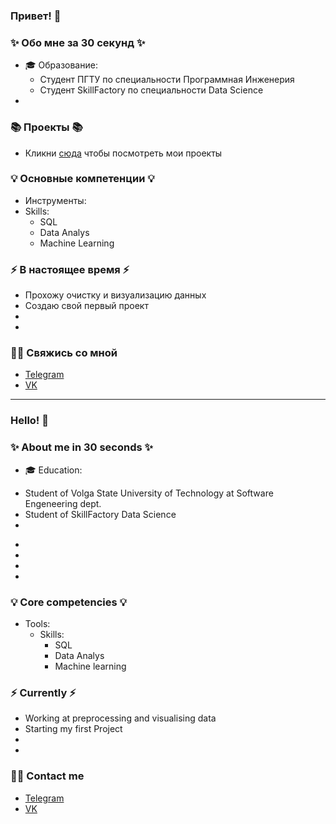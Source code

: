 ### Привет! 👋

### ✨ Обо мне за 30 секунд ✨ 
* 🎓 Образование:
  - Студент ПГТУ по специальности Программная Инженерия
  - Студент SkillFactory по специальности Data Science
* 

### 📚 Проекты 📚

* Кликни [сюда](https://github.com/ArtemyiMelehin/DataCleaningProject) чтобы посмотреть мои проекты

### 💡 Основные компетенции 💡
- Инструменты: 
- Skills: 
    * SQL
    * Data Analys
    * Machine Learning

### ⚡️ В настоящее время ⚡️
- Прохожу очистку и визуализацию данных
- Создаю свой первый проект
- 
- 

### 🙌🏻 Свяжись со мной
- [Telegram](@StrikerFire)
- [VK](https://vk.com/rationality1379)

---

### Hello! 👋

### ✨ About me in 30 seconds ✨ 
* 🎓 Education:
 - Student of Volga State University of Technology at Software Engeneering dept.
 - Student of SkillFactory Data Science
 - 
* 
* 
* 
* 

### 💡 Core competencies 💡
- Tools: 
  - Skills:
    * SQL
    * Data Analys
    * Machine learning


### ⚡️ Currently ⚡️
- Working at preprocessing and visualising data
- Starting my first Project
- 
- 

### 🙌🏻 Contact me
- [Telegram](@StrikerFire)
- [VK](https://vk.com/rationality1379)

